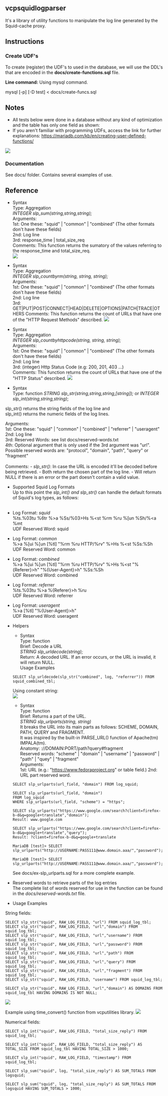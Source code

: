 ## vcpsquidlogparser

It's a library of utility functions to manipulate the log line generated by the Squid-cache proxy.<br>

## Instructions

### Create UDF's

To create (register) the UDF's to used in the database, we will use the DDL's that are encoded in the __docs/create-functions.sql__ file.

__Line command:__ Using mysql command.

mysql [-p] [-D test] <  docs/create-funcs.sql

## Notes
* All tests below were done in a database without any kind of optimization and the table has only one field as shown:
* If you aren't familiar with programming UDFs, access the link for further explanations: https://mariadb.com/kb/en/creating-user-defined-functions/

![](docs/logsquid-tbl.png)

### Documentation

See docs/ folder. Contains several examples of use.

## Reference
- Syntax<br>
Type: Aggregation<br>
_INTEGER slp_sum(string,string,string);_<br>
Arguments:<br>
1st: One these: "squid" | "common" | "combined" (The other formats don't have these fields)<br>
2nd: Log line<br>
3rd: response_time | total_size_req<br>
Comments: This function returns the sumatory of the values referring to the response_time and total_size_req.<br>
![](docs/ex-slparsersum.png)

- Syntax<br>
Type: Aggregation<br>
_INTEGER slp_countbyrm(string, string, string);_<br>
Arguments:<br>
1st: One these: "squid" | "common" | "combined" (The other formats don't have these fields)<br>
2nd: Log line<br>
3rd: GET|PUT|POST|CONNECT|HEAD|DELETE|OPTIONS|PATCH|TRACE|OTHERS
Comments: This function returns the count of URLs that have one of the "HTTP Request Methods" described.
![](docs/ex-countbyrm.png)

- Syntax<br>
Type: Aggregation<br>
_INTEGER slp_countbyhttpcode(string, string, string);_<br>
Arguments:<br>
1st: One these: "squid" | "common" | "combined" (The other formats don't have these fields)<br>
2nd: Log line<br>
3rd: (integer) Http Status Code (e.g: 200, 201, 403 ...)<br>
Comments: This function returns the count of URLs that have one of the "HTTP Status" described.
![](docs/ex-slpcountbyhc.png)

- Syntax<br>
Type: function
_STRING slp_str(string,string,string,[string]);_ or _INTEGER slp_int(string,string,string)_;<br>

slp_str() returns the string fields of the log line and<br>
slp_int() returns the numeric fields of the log lines.

Arguments:<br>
1st: One these: "squid" | "common" | "combined" | "referrer" | "useragent"<br>
2nd: Log line<br>
3rd: Reserved Words: see list docs/reserved-words.txt<br>
4th: Optional argument that is only used if the 3rd argument was "url".
     Possible reserved words are: "protocol", "domain", "path", "query" or "fragment"<br>     
Comments:
    - _slp_str()_: In case the URL is encoded it'll be decoded before being retrieved.
    - Both return the chosen part of the log line.
    - Will return NULL if there is an error or the part doesn't contain a valid value.


* Supported Squid Log Formats<br>
Up to this point the *slp_int() and slp_str()* can handle the default formats of Squid's log types, as follows:<br><br>
 - Log Format: *squid*<br>
  %ts.%03tu %6tr %>a %Ss/%03>Hs %<st %rm %ru %[un %Sh/%<a %mt<br>
  UDF Reserved Word: squid<br>

 - Log Format: *common*<br>
   %>a %[ui %[un [%tl] "%rm %ru HTTP/%rv" %>Hs %<st %Ss:%Sh<br>
   UDF Reserved Word: common<br>

  - Log Format: *combined*<br>
    %>a %[ui %[un [%tl] "%rm %ru HTTP/%rv" %>Hs %<st "%{Referer}>h" "%{User-Agent}>h" %Ss:%Sh<br>
    UDF Reserved Word: combined<br>

  - Log Format: *referrer*<br>
    %ts.%03tu %>a %{Referer}>h %ru<br>
    UDF Reserved Word: referrer<br>

  - Log Format: *useragent*<br>
    %>a [%tl] "%{User-Agent}>h"<br>
    UDF Reserved Word: useragent<br>

* Helpers
    - Syntax<br>
    Type: function<br>
    Brief: Decode a URL<br>
    _STRING slp_urldecode(string);_<br>
    Return: A decoded URL. If an error occurs, or the URL is invalid, it will return NULL.<br>
    Usage Examples<br>
    ```
    SELECT slp_urldecode(slp_str("combined", log, "referrer")) FROM squid_combined_tbl;
    ```

    Using constant string:<br>
    ![](docs/ex-urldecode.png)

    - Syntax<br>
    Type: function<br>
    Brief: Returns a part of the URL.<br>
    _STRING slp_urlparts(string, string)_<br>
    It breaks the URL into its main parts as follows: SCHEME, DOMAIN, PATH, QUERY and FRAGMENT.<br>
    It was inspired by the built-in PARSE_URL() function of Apache(tm) IMPALA(tm).<br>
    Anatomy: <scheme>://DOMAIN:PORT/path?query#fragment<br>
    Reserved words: "scheme" | "domain" | "username" | "password" | "path" | "quey" | "fragment"<br>
    Arguments:<br>
    1st: URL (e.g.: "https://www.fedoraproject.org" or table field.)
    2nd: URL part reserved word.
    ```
    SELECT slp_urlparts(url_field, "domain") FROM log_squid;

    SELECT slp_urlparts(url_field, "domain")
    FROM log_squid
    WHERE slp_urlparts(url_field, "scheme") = "https";

    SELECT slp_urlparts("https://www.google.com/search?client=firefox-b-d&q=google+translate","domain");
    Result: www.google.com

    SELECT slp_urlparts("https://www.google.com/search?client=firefox-b-d&q=google+translate","query");
    Result: ?client=firefox-b-d&q=google+translate

    MariaDB [test]> SELECT slp_urlparts("http://USERNAME:PASS111@www.domain.aaa/","password");

    MariaDB [test]> SELECT slp_urlparts("http://USERNAME:PASS111@www.domain.aaa/","password");
    ```
    See docs/ex-slp_urlparts.sql for a more complete example.

* Reserved words to retrieve parts of the log entries<br>
The complete list of words reserved for use in the function can be found in the *docs/reserved-words.txt* file.

* Usage Examples<br>

String fields:
```
SELECT slp_str("squid", RAW_LOG_FIELD, "url") FROM squid_log_tbl;
SELECT slp_str("squid", RAW_LOG_FIELD, "url","domain") FROM squid_log_tbl;
SELECT slp_str("squid", RAW_LOG_FIELD, "url","username") FROM squid_log_tbl;
SELECT slp_str("squid", RAW_LOG_FIELD, "url","password") FROM squid_log_tbl;
SELECT slp_str("squid", RAW_LOG_FIELD, "url","path") FROM squid_log_tbl;
SELECT slp_str("squid", RAW_LOG_FIELD, "url","query") FROM squid_log_tbl;
SELECT slp_str("squid", RAW_LOG_FIELD, "url","fragment") FROM squid_log_tbl;
SELECT slp_str("squid", RAW_LOG_FIELD, "username") FROM squid_log_tbl;

SELECT slp_str("squid", RAW_LOG_FIELD, "url","domain") AS DOMAINS FROM squid_log_tbl HAVING DOMAINS IS NOT NULL;
```
![](docs/ex-slp_str-01.png)

Example using time_convert() function from vcputilities library.
![](docs/ex-time_convert_01.png)

Numerical fields:
```
SELECT slp_int("squid", RAW_LOG_FIELD, "total_size_reply") FROM squid_log_tbl;

SELECT slp_int("squid", RAW_LOG_FIELD, "total_size_reply") AS TOTAL_SIZE FROM squid_log_tbl HAVING TOTAL_SIZE > 1000;

SELECT slp_int("squid", RAW_LOG_FIELD, "timestamp") FROM squid_log_tbl;

SELECT slp_sum("squid", log, "total_size_reply") AS SUM_TOTALS FROM logsquid;

SELECT slp_sum("squid", log, "total_size_reply") AS SUM_TOTALS FROM logsquid HAVING SUM_TOTALS > 1000;

```
